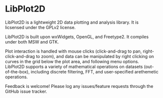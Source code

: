 LibPlot2D
===========

LibPlot2D is a lightweight 2D data plotting and analysis library.  It is licsensed under the GPLv2 license.

LibPlot2D is built upon wxWidgets, OpenGL, and Freetype2.  It compiles under both MSW and GTK.

Plot interaction is handled with mouse clicks (click-and-drag to pan, right-click-and-drag to zoom), and data can be manipulated by right clicking on curves in the grid below the plot area, and following menu options.  LibPlot2D supports a variety of mathematical operations on datasets (out-of-the-box), including discrete filtering, FFT, and user-specified arethemetic operations.

Feedback is welcome!  Please log any issues/feature requests through the GitHub issue tracker.
